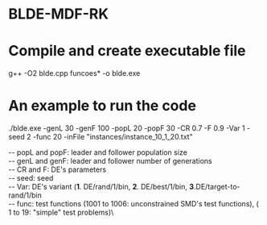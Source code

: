 # BLDE-MDF-RK

# Compile and create executable file

g++ -O2 blde.cpp funcoes\* -o blde.exe

# An example to run the code

./blde.exe -genL 30 -genF 100 -popL 20 -popF 30 -CR 0.7 -F 0.9 -Var 1 -seed 2 -func 20 -inFile "instances/instance_10_1_20.txt"

-- popL and popF: leader and follower population size\
-- genL and genF: leader and follower number of generations\
-- CR and F: DE's parameters\
-- seed: seed\
-- Var: DE's variant (**1**. DE/rand/1/bin, **2**. DE/best/1/bin, **3**.DE/target-to-rand/1/bin\
-- func: test functions (1001 to 1006: unconstrained SMD's test functions), ( 1 to 19: "simple" test problems)\
